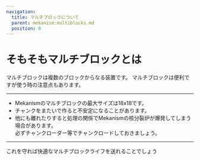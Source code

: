 ```yaml
---
navigation:
  title: マルチブロックについて
  parent: mekanism:multiblocks.md
  position: 0
---
```


# そもそもマルチブロックとは

マルチブロックは複数のブロックからなる装置です。
マルチブロックは便利ですが使う時の注意点もあります。

---
* Mekanismのマルチブロックの最大サイズは18x18です。
* チャンクをまたいで作ると不安定になることがあります。  
* 他にも離れたりすると処理の関係でMekanismの核分裂炉が爆発してしまう場合があります。  
必ずチャンクローダー等でチャンクロードしておきましょう。
---
これを守れば快適なマルチブロックライフを送れることでしょう
